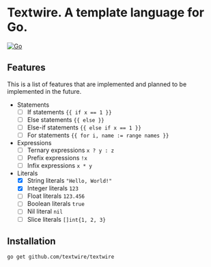 # Textwire. A template language for Go.

[![Go](https://github.com/textwire/textwire/actions/workflows/go.yml/badge.svg)](https://github.com/textwire/textwire/actions/workflows/go.yml)

## Features

This is a list of features that are implemented and planned to be implemented in the future.

- Statements
    - [ ] If statements `{{ if x == 1 }}`
    - [ ] Else statements `{{ else }}`
    - [ ] Else-if statements `{{ else if x == 1 }}`
    - [ ] For statements `{{ for i, name := range names }}`
- Expressions
    - [ ] Ternary expressions `x ? y : z`
    - [ ] Prefix expressions `!x`
    - [ ] Infix expressions `x * y`
- Literals
    - [x] String literals `"Hello, World!"`
    - [x] Integer literals `123`
    - [ ] Float literals `123.456`
    - [ ] Boolean literals `true`
    - [ ] Nil literal `nil`
    - [ ] Slice literals `[]int{1, 2, 3}`

## Installation

```bash
go get github.com/textwire/textwire
```